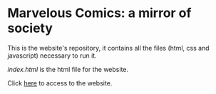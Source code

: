 # Marvelous Comics: a mirror of society
This is the website's repository, it contains all the files (html, css and javascript) necessary to run it.

*index.html* is the html file for the website.

Click [here](https://marvelous-comics.github.io) to access to the website.
